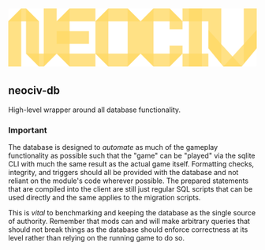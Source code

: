 # ![NEOCIV](https://raw.githubusercontent.com/neociv/neociv/master/logo.svg)

## neociv-db

High-level wrapper around all database functionality.

### Important

The database is designed to *automate* as much of the gameplay functionality as possible such that the "game" can be "played" via the sqlite CLI with much the same result as the actual game itself. Formatting checks, integrity, and triggers should all be provided with the database and not reliant on the module's code wherever possible. The prepared statements that are compiled into the client are still just regular SQL scripts that can be used directly and the same applies to the migration scripts.

This is *vital* to benchmarking and keeping the database as the single source of authority. Remember that mods can and will make arbitrary queries that should not break things as the database should enforce correctness at its level rather than relying on the running game to do so.
